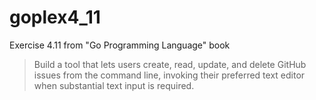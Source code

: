 # goplex4_11

Exercise 4.11 from "Go Programming Language" book

> Build a tool that lets users create, read, update, and delete GitHub issues from the command line, invoking their preferred text editor when substantial text input is required.
